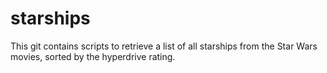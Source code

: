 # starships
This git contains scripts to retrieve a list of all starships from the Star Wars movies, sorted by the hyperdrive rating.

